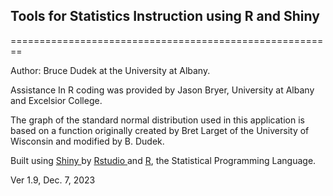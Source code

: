 ## Tools for Statistics Instruction using R and Shiny
========================================================

Author:  Bruce Dudek at the University at Albany.

Assistance In R coding was provided by Jason Bryer, University at Albany and Excelsior College.

The graph of the standard normal distribution used in this application is based on a function originally created by Bret Larget of the University of Wisconsin and modified by B. Dudek.

Built using <a href="http://www.rstudio.com/shiny" target="_blank"> Shiny </a> by <a href="http://www.rstudio.com/" target="_blank">Rstudio </a> and <a href="http://www.r-project.org/" target="_blank">R</a>, the Statistical Programming Language.

Ver 1.9, Dec. 7, 2023


